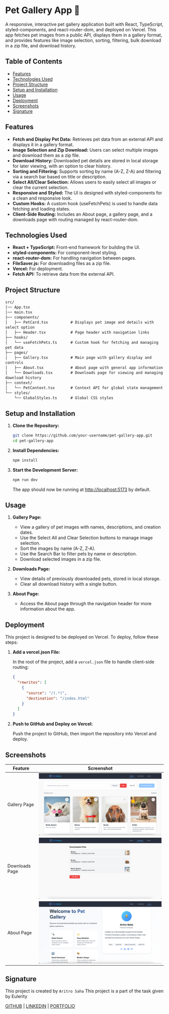 # Pet Gallery App 🐾

A responsive, interactive pet gallery application built with React, TypeScript, styled-components, and react-router-dom, and deployed on Vercel. This app fetches pet images from a public API, displays them in a gallery format, and provides features like image selection, sorting, filtering, bulk download in a zip file, and download history.

## Table of Contents

- [Features](#features)
- [Technologies Used](#technologies-used)
- [Project Structure](#project-structure)
- [Setup and Installation](#setup-and-installation)
- [Usage](#usage)
- [Deployment](#deployment)
- [Screenshots](#screenshots)
- [Signature](#signature)

## Features

- **Fetch and Display Pet Data:** Retrieves pet data from an external API and displays it in a gallery format.
- **Image Selection and Zip Download:** Users can select multiple images and download them as a zip file.
- **Download History:** Downloaded pet details are stored in local storage for later viewing, with an option to clear history.
- **Sorting and Filtering:** Supports sorting by name (A-Z, Z-A) and filtering via a search bar based on title or description.
- **Select All/Clear Selection:** Allows users to easily select all images or clear the current selection.
- **Responsive and Styled:** The UI is designed with styled-components for a clean and responsive look.
- **Custom Hooks:** A custom hook (useFetchPets) is used to handle data fetching and loading states.
- **Client-Side Routing:** Includes an About page, a gallery page, and a downloads page with routing managed by react-router-dom.

## Technologies Used

- **React + TypeScript:** Front-end framework for building the UI.
- **styled-components:** For component-level styling.
- **react-router-dom:** For handling navigation between pages.
- **FileSaver.js:** For downloading files as a zip file.
- **Vercel:** For deployment.
- **Fetch API:** To retrieve data from the external API.

## Project Structure

```
src/
│── App.tsx
│── main.tsx
├── components/
│   ├── PetCard.tsx          # Displays pet image and details with select option
│   ├── Header.tsx           # Page header with navigation links
├── hooks/
│   └── useFetchPets.ts      # Custom hook for fetching and managing pet data
├── pages/
│   ├── Gallery.tsx          # Main page with gallery display and controls
│   ├── About.tsx            # About page with general app information
│   └── Downloads.tsx        # Downloads page for viewing and managing download history
├── context/
│   └── PetContext.tsx       # Context API for global state management
└── styles/
    └── GlobalStyles.ts      # Global CSS styles
```

## Setup and Installation

1. **Clone the Repository:**

    ```bash
    git clone https://github.com/your-username/pet-gallery-app.git
    cd pet-gallery-app
    ```

2. **Install Dependencies:**

    ```bash
    npm install
    ```

3. **Start the Development Server:**

    ```bash
    npm run dev
    ```

    The app should now be running at [http://localhost:5173](http://localhost:5173) by default.

## Usage

1. **Gallery Page:**
   - View a gallery of pet images with names, descriptions, and creation dates.
   - Use the Select All and Clear Selection buttons to manage image selection.
   - Sort the images by name (A-Z, Z-A).
   - Use the Search Bar to filter pets by name or description.
   - Download selected images in a zip file.

2. **Downloads Page:**
   - View details of previously downloaded pets, stored in local storage.
   - Clear all download history with a single button.

3. **About Page:**
   - Access the About page through the navigation header for more information about the app.

## Deployment

This project is designed to be deployed on Vercel. To deploy, follow these steps:

1. **Add a vercel.json File:**

   In the root of the project, add a `vercel.json` file to handle client-side routing:

    ```json
    {
      "rewrites": [
        {
          "source": "/(.*)",
          "destination": "/index.html"
        }
      ]
    }
    ```

2. **Push to GitHub and Deploy on Vercel:**

   Push the project to GitHub, then import the repository into Vercel and deploy.

## Screenshots

| Feature       | Screenshot                  |
|---------------|-----------------------------|
| Gallery Page  | ![Gallery Screenshot](./public/Gallery.png) |
| Downloads Page| ![Downloads Screenshot](./public/Downloads.png) |
| About Page    | ![About Screenshot](./public/About.png)    |

## Signature

This project is created by 
```Aritro Saha```
This project is a part of the task given by Eulerity

[GITHUB](https://github.com/halcyon-past) | [LINKEDIN](https://www.linkedin.com/in/aritro-saha/) | [PORTFOLIO](https://aritro.tech/)